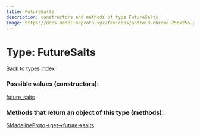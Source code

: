 ```yaml
---
title: FutureSalts
description: constructors and methods of type FutureSalts
image: https://docs.madelineproto.xyz/favicons/android-chrome-256x256.png
---
```

# Type: FutureSalts  
[Back to types index](index.md)



### Possible values (constructors):

[future\_salts](../constructors/future_salts.md)  



### Methods that return an object of this type (methods):

[$MadelineProto->get->future->salts](../methods/get_future_salts.md)  



